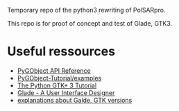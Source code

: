 Temporary repo of the python3 rewriting of PolSARpro.

This repo is for proof of concept and test of Glade, GTK3.

# Useful ressources

+ [PyGObject API Reference](https://lazka.github.io/pgi-docs/)
+ [PyGObject-Tutorial/examples](https://github.com/sebp/PyGObject-Tutorial/tree/master/examples)
+ [The Python GTK+ 3 Tutorial](https://python-gtk-3-tutorial.readthedocs.io/en/latest/)
+ [Glade - A User Interface Designer](https://glade.gnome.org/)
+ [explanations about Galde, GTK versions](https://sourceforge.net/p/xournal/mailman/xournal-devel/?viewmonth=201305)
